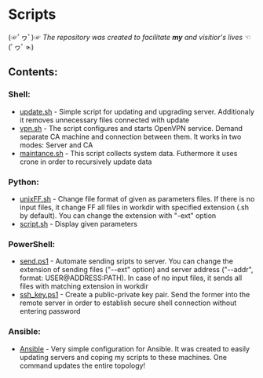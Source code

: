 # Scripts  
(☞ﾟヮﾟ)☞ _The repository was created to facilitate ***my*** and visitior's lives_ ☜(ﾟヮﾟ☜)


## Contents:
### Shell:
   - [update.sh](https://github.com/K0nicki/Scripts/blob/master/update.sh) - Simple script for updating and upgrading server. Additionaly it removes unnecessary files connected with update
   - [vpn.sh](https://github.com/K0nicki/Scripts/blob/master/vpn.sh) - The script configures and starts OpenVPN service. Demand separate CA machine and connection between them. It works in two modes: Server and CA
   - [maintance.sh](https://github.com/K0nicki/Scripts/blob/master/maintance.sh) - This script collects system data. Futhermore it uses crone in order to recursively update data
   
### Python:
   - [unixFF.sh](https://github.com/K0nicki/Scripts/blob/master/unixFF.sh) - Change file format of given as parameters files. If there is no input files, it change FF all files in workdir with specified extension (.sh by default). You can change the extension with "-ext" option
   - [script.sh](https://github.com/K0nicki/Scripts/blob/master/script.sh) - Display given parameters
   
### PowerShell:
   - [send.ps1](https://github.com/K0nicki/Scripts/blob/master/send.ps1) - Automate sending sripts to server. You can change the extension of sending files ("--ext" option) and server address ("--addr", format: USER@ADDRESS:PATH). In case of no input files, it sends all files with matching extension in workdir
   - [ssh_key.ps1](https://github.com/K0nicki/Scripts/blob/master/ssh_key.ps1) - Create a public-private key pair. Send the former into the remote server in order to establish secure shell connection without entering password

### Ansible:
   - [Ansible](https://github.com/K0nicki/Scripts/tree/master/Ansible) - Very simple configuration for Ansible. It was created to easily updating servers and coping my scripts to these machines. One command updates the entire topology!
